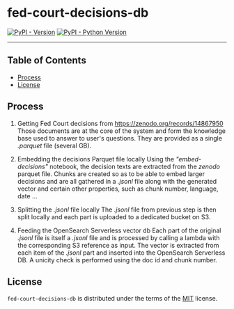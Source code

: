 # fed-court-decisions-db

[![PyPI - Version](https://img.shields.io/pypi/v/fed-court-decisions-db.svg)](https://pypi.org/project/fed-court-decisions-db)
[![PyPI - Python Version](https://img.shields.io/pypi/pyversions/fed-court-decisions-db.svg)](https://pypi.org/project/fed-court-decisions-db)

-----

## Table of Contents

- [Process](#process)
- [License](#license)

## Process

1. Getting Fed Court decisions from https://zenodo.org/records/14867950
Those documents are at the core of the system and form the knowledge base used to answer to user's questions. They are provided as a single _.parquet_ file (several GB).

2. Embedding the decisions Parquet file locally
Using the _"embed-decisions"_ notebook, the decision texts are extracted from the _zenodo_ parquet file. Chunks are created so as to be able to embed larger decisions and are all gathered in a _.jsonl_ file along with the generated vector and certain other properties, such as chunk number, language, date ...

3. Splitting the _.jsonl_ file locally
The _.jsonl_ file from previous step is then split locally and each part is uploaded to a dedicated bucket on S3.

4. Feeding the OpenSearch Serverless vector db
Each part of the original _.jsonl_ file is itself a _.jsonl_ file and is processed by calling a lambda with the corresponding S3 reference as input. The vector is extracted from each item of the _.jsonl_ part and inserted into the OpenSearch Serverless DB. A unicity check is performed using the doc id and chunk number.

## License

`fed-court-decisions-db` is distributed under the terms of the [MIT](https://spdx.org/licenses/MIT.html) license.
